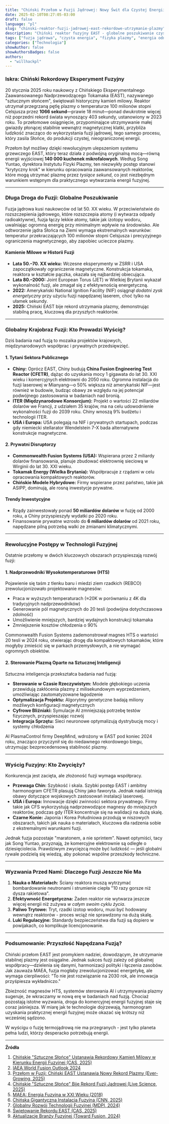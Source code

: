 ```yaml
---
title: "Chiński Przełom w Fuzji Jądrowej: Nowy Świt dla Czystej Energii?"
date: 2025-02-10T08:27:05-03:00
draft: false
language: "pl"
slug: "chinski-reaktor-fuzji-jadrowej-east-rekordowe-utrzymanie-plazmy"
description: "Chiński reaktor fuzyjny EAST - globalne poszukiwanie czystej, nieograniczonej energii fuzyjnej"
tags: ["fuzja jądrowa", "czysta energia", "fizyka plazmy", "energia odnawialna", "technologia fuzyjna", "HTS"]
categories: ["Technologia"]
showAuthor: false
showAuthorsBadges: false
authors:
  - "willhackpl"
---
```


### **Iskra: Chiński Rekordowy Eksperyment Fuzyjny**
20 stycznia 2025 roku naukowcy z Chińskiego Eksperymentalnego Zaawansowanego Nadprzewodzącego Tokamaka (EAST), nazywanego "sztucznym słońcem", świętowali historyczny kamień milowy. Reaktor utrzymał przegrzaną pętlę plazmy o temperaturze 100 milionów stopni Celsjusza przez **1066 sekund**—prawie 18 minut—ponad dwukrotnie więcej niż poprzedni rekord świata wynoszący 403 sekundy, ustanowiony w 2023 roku. To przełomowe osiągnięcie, przypominające utrzymywanie małej gwiazdy płonącej stabilnie wewnątrz magnetycznej klatki, przybliża ludzkość znacząco do wykorzystania fuzji jądrowej, tego samego procesu, który zasila Słońce, do produkcji czystej, nieograniczonej energii.

Przełom był możliwy dzięki rewolucyjnym ulepszeniom systemu grzewczego EAST, który teraz działa z podwójną oryginalną mocą—równą energii wyjściowej **140 000 kuchenek mikrofalowych**. Według Song Yuntao, dyrektora Instytutu Fizyki Plazmy, ten niezwykły postęp stanowi "krytyczny krok" w kierunku opracowania zaawansowanych reaktorów, które mogą utrzymać plazmę przez *tysiące sekund*, co jest niezbędnym warunkiem wstępnym dla praktycznego wytwarzania energii fuzyjnej.

---

### **Długa Droga do Fuzji: Globalne Poszukiwanie**
Fuzja jądrowa kusi naukowców od lat 50. XX wieku. W przeciwieństwie do rozszczepienia jądrowego, które rozszczepia atomy (i wytwarza odpady radioaktywne), fuzja łączy lekkie atomy, takie jak izotopy wodoru, uwalniając ogromną energię przy minimalnym wpływie na środowisko. Ale odtworzenie jądra Słońca na Ziemi wymaga ekstremalnych warunków: temperatur przekraczających 100 milionów stopni Celsjusza i precyzyjnego ograniczenia magnetycznego, aby zapobiec ucieczce plazmy.

#### **Kamienie Milowe w Historii Fuzji**
- **Lata 50.–70. XX wieku:** Wczesne eksperymenty w ZSRR i USA zapoczątkowały ograniczenie magnetyczne. Konstrukcja tokamaka, reaktora w kształcie pączka, okazała się najbardziej obiecująca.
- **Lata 80.–2000:** Joint European Torus (JET) w Wielkiej Brytanii wykazał wykonalność fuzji, ale zmagał się z efektywnością energetyczną.
- **2022:** Amerykański National Ignition Facility (NIF) osiągnął *dodatni zysk energetyczny* przy użyciu fuzji napędzanej laserem, choć tylko na ułamek sekundy.
- **2025:** Chiński EAST bije rekord utrzymania plazmy, demonstrując stabilną pracę, kluczową dla przyszłych reaktorów.

---

### **Globalny Krajobraz Fuzji: Kto Prowadzi Wyścig?**
Dziś badania nad fuzją to mozaika projektów krajowych, międzynarodowych współprac i prywatnych przedsięwzięć.

#### **1. Tytani Sektora Publicznego**
- **Chiny:** Oprócz EAST, Chiny budują **China Fusion Engineering Test Reactor (CFETR)**, dążąc do uzyskania mocy 1 gigawata do lat 30. XXI wieku i komercyjnych elektrowni do 2050 roku. Ogromna instalacja do fuzji laserowej w Mianyang—o 50% większa niż amerykański NIF—jest również w budowie, budząc obawy ze względu na jej potencjał podwójnego zastosowania w badaniach nad bronią.
- **ITER (Międzynarodowe Konsorcjum):** Projekt o wartości 22 miliardów dolarów we Francji, z udziałem 35 krajów, ma na celu udowodnienie wykonalności fuzji do 2039 roku. Chiny wnoszą 9% budżetu i technologii ITER.
- **USA i Europa:** USA polegają na NIF i prywatnych startupach, podczas gdy niemiecki stellarator Wendelstein 7-X bada alternatywne konstrukcje magnetyczne.

#### **2. Prywatni Disruptorzy**
- **Commonwealth Fusion Systems (USA):** Wspierana przez 2 miliardy dolarów finansowania, planuje zbudować elektrownię sieciową w Wirginii do lat 30. XXI wieku.
- **Tokamak Energy (Wielka Brytania):** Współpracuje z rządami w celu opracowania kompaktowych reaktorów.
- **Chińskie Modele Hybrydowe:** Firmy wspierane przez państwo, takie jak ASIPP, dominują, ale rosną inwestycje prywatne.

#### **Trendy Inwestycyjne**
- Rządy zainwestowały ponad **50 miliardów dolarów** w fuzję od 2000 roku, a Chiny przyspieszyły wydatki po 2020 roku.
- Finansowanie prywatne wzrosło do **6 miliardów dolarów** od 2021 roku, napędzane pilną potrzebą walki ze zmianami klimatycznymi.

---

### **Rewolucyjne Postępy w Technologii Fuzyjnej**
Ostatnie przełomy w dwóch kluczowych obszarach przyspieszają rozwój fuzji:

#### **1. Nadprzewodniki Wysokotemperaturowe (HTS)**
Pojawienie się taśm z tlenku baru i miedzi ziem rzadkich (REBCO) zrewolucjonizowało projektowanie magnesów:
- Praca w wyższych temperaturach (≈20K w porównaniu z 4K dla tradycyjnych nadprzewodników)
- Generowanie pól magnetycznych do 20 tesli (podwójna dotychczasowa zdolność)
- Umożliwienie mniejszych, bardziej wydajnych konstrukcji tokamaka
- Zmniejszenie kosztów chłodzenia o 90%

Commonwealth Fusion Systems zademonstrował magnes HTS o wartości 20 tesli w 2024 roku, otwierając drogę dla kompaktowych tokamaków, które mogłyby zmieścić się w parkach przemysłowych, a nie wymagać ogromnych obiektów.

#### **2. Sterowanie Plazmą Oparte na Sztucznej Inteligencji**
Sztuczna inteligencja przekształca badania nad fuzją:
- **Sterowanie w Czasie Rzeczywistym:** Modele głębokiego uczenia przewidują zakłócenia plazmy z milisekundowym wyprzedzeniem, umożliwiając zautomatyzowane łagodzenie
- **Optymalizacja Projektu:** Algorytmy genetyczne badają miliony możliwych konfiguracji magnetycznych
- **Cyfrowe Bliźniaki:** Symulacje AI zmniejszają potrzebę testów fizycznych, przyspieszając rozwój
- **Integracja Sprzętu:** Sieci neuronowe optymalizują dystrybucję mocy i systemy chłodzenia

AI PlasmaControl firmy DeepMind, wdrożony w EAST pod koniec 2024 roku, znacząco przyczynił się do niedawnego rekordowego biegu, utrzymując bezprecedensową stabilność plazmy.

---

### **Wyścig Fuzyjny: Kto Zwycięży?**
Konkurencja jest zacięta, ale złożoność fuzji wymaga współpracy.

- **Przewaga Chin:** Szybkość i skala. Szybki postęp EAST i ambitny harmonogram CFETR plasują Chiny jako faworyta. Jednak nadal istnieją obawy dotyczące wojskowych zastosowań instalacji laserowej.
- **USA i Europa:** Innowacje dzięki zwinności sektora prywatnego. Firmy takie jak CFS wykorzystują nadprzewodzące magnesy do mniejszych reaktorów, podczas gdy ITER koncentruje się na walidacji na dużą skalę.
- **Czarne Konie:** Japonia i Korea Południowa przodują w niszowych obszarach, takich jak nauka o materiałach, kluczowa dla radzenia sobie z ekstremalnymi warunkami fuzji.

Jednak fuzja pozostaje "maratonem, a nie sprintem". Nawet optymiści, tacy jak Song Yuntao, przyznają, że komercyjne elektrownie są odległe o dziesięciolecia. Prawdziwym zwycięzcą może być ludzkość — jeśli globalni rywale podzielą się wiedzą, aby pokonać wspólne przeszkody techniczne.

---

### **Wyzwania Przed Nami: Dlaczego Fuzji Jeszcze Nie Ma**
1. **Nauka o Materiałach:** Ściany reaktora muszą wytrzymać bombardowanie neutronami i strumienie ciepła "10 razy gorsze niż dysza rakietowa".
2. **Efektywność Energetyczna:** Żaden reaktor nie wytwarza jeszcze więcej energii niż zużywa *w całym swoim cyklu życia*.
3. **Paliwo Trytowe:** Tryt, rzadki izotop wodoru, musi być hodowany wewnątrz reaktorów - proces wciąż nie sprawdzony na dużą skalę.
4. **Luki Regulacyjne:** Standardy bezpieczeństwa dla fuzji są dopiero w powijakach, co komplikuje licencjonowanie.

---

### **Podsumowanie: Przyszłość Napędzana Fuzją?**
Chiński przełom EAST jest promykiem nadziei, dowodzącym, że utrzymanie stabilnej plazmy jest osiągalne. Jednak sukces fuzji zależy od globalnej współpracy—dzielenia się danymi, harmonizacji polityki i łączenia zasobów. Jak zauważa MAEA, fuzja mogłaby zrewolucjonizować energetykę, ale wymaga cierpliwości: "To nie jest rozwiązanie na 2030 rok, ale innowacja przyśpiesza wykładniczo."

Zbieżność magnesów HTS, systemów sterowania AI i utrzymywania plazmy sugeruje, że wkraczamy w nową erę w badaniach nad fuzją. Chociaż pozostają istotne wyzwania, droga do komercyjnej energii fuzyjnej staje się coraz jaśniejsza. W miarę jak te technologie dojrzewają, harmonogram uzyskania praktycznej energii fuzyjnej może okazać się krótszy niż wcześniej sądzono.

W wyścigu o fuzję termojądrową nie ma przegranych - jest tylko planeta pełna ludzi, którzy desperacko potrzebują energii.

---

**Źródła**
1. [Chińskie "Sztuczne Słońce" Ustanawia Rekordowy Kamień Milowy w Kierunku Energii Fuzyjnej (CAS, 2025)](https://english.cas.cn/head/202501/t20250121_899060.shtml)
2. [IAEA World Fusion Outlook 2024](https://www.iaea.org/publications/15777/iaea-world-fusion-outlook-2024)
3. [Przełom w Fuzji: Chiński EAST Ustanawia Nowy Rekord Plazmy (Ever-Growing, 2025)](https://www.ever-growing.org/chinas-experimental-fusion-reactor-sets-new-record/)
4. [Chińskie "Sztuczne Słońce" Bije Rekord Fuzji Jądrowej (Live Science, 2025)](https://www.livescience.com/planet-earth/nuclear-energy/chinas-artificial-sun-shatters-nuclear-fusion-record-by-generating-steady-loop-of-plasma-for-1-000-seconds)
5. [MAEA: Energia Fuzyjna w XXI Wieku (2018)](https://www.iaea.org/newscenter/news/fusion-energy-in-the-21st-century-status-and-the-way-forward)
6. [Chińska Gigantyczna Instalacja Fuzyjna (CNN, 2025)](https://www.cnn.com/2025/02/05/climate/china-nuclear-fusion/index.html)
7. [Globalny Rozwój Technologii Fuzyjnej (MDPI, 2024)](https://www.mdpi.com/2071-1050/16/10/4089)
8. [Świętowanie Rekordu EAST (CAS, 2025)](https://english.cas.cn/newsroom/cas_media/202501/t20250121_899052.shtml)
9. [Aktualizacje Branży Fuzyjnej (Toward Fusion, 2024)](https://towardfusion.com/)